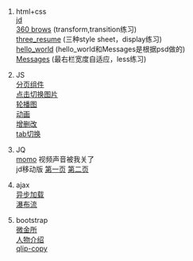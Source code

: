 1. html+css  
[jd](https://liuruiqi1993.github.io/project-test/jd/index.html)  
[360 brows](https://liuruiqi1993.github.io/project-test/360-copy/index.html) (transform,transition练习)  
[three_resume](https://liuruiqi1993.github.io/project-test/three_resume/resume.html) (三种style sheet，display练习)  
[hello_world](https://liuruiqi1993.github.io/project-test/hellow_world/hello_world.html) (hello_world和Messages是根据psd做的)  
[Messages](https://liuruiqi1993.github.io/project-test/message/index.html) (最右栏宽度自适应，less练习)

2. JS  
[分页组件](https://liuruiqi1993.github.io/project-test/switch-pages/test.html)  
[点击切换图片](https://liuruiqi1993.github.io/project-test/switch-figures/1st/index.html)  
[轮播图](https://liuruiqi1993.github.io/project-test/switch-figures/2nd/index.html)  
[动画](https://liuruiqi1993.github.io/project-test/say-cheese/index.html)  
[增删改](https://liuruiqi1993.github.io/project-test/song/index.html)  
[tab切换](https://liuruiqi1993.github.io/project-test/switch-tab/index.html)

3. JQ  
[momo](https://liuruiqi1993.github.io/project-test/momo-copy/index.html) 视频声音被我关了  
jd移动版 [第一页](https://github.com/liuruiqi1993/project-test/tree/master/jd_forPhone) [第二页](https://liuruiqi1993.github.io/project-test/jd_forPhone/item.html#)  


4. ajax  
[异步加载](https://liuruiqi1993.github.io/project-test/get_more/ajax.html)  
[瀑布流](https://liuruiqi1993.github.io/project-test/water_fall/ajax.html)

5. bootstrap  
[微金所](https://liuruiqi1993.github.io/project-test/weijinsuo/index.html)  
[人物介绍](https://liuruiqi1993.github.io/project-test/baike/index.html)  
[qlip-copy](https://liuruiqi1993.github.io/project-test/bootstrap-train/index.html)  
